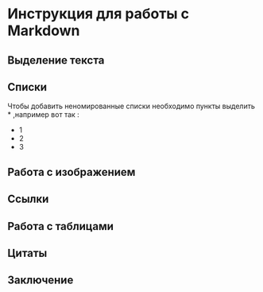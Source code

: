 # Инструкция для работы с Markdown

## Выделение текста

## Списки
Чтобы добавить неномированные списки необходимо пункты выделить * ,например вот так :
* 1
* 2
* 3

## Работа с изображением

## Ссылки

## Работа с таблицами

## Цитаты 

## Заключение 